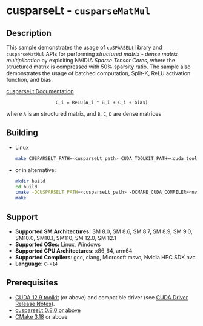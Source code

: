 # cusparseLt - `cusparseMatMul`

## Description

This sample demonstrates the usage of `cuSPARSELt` library and `cusparseMatMul` APIs for performing *structured matrix - dense matrix multiplication* by exploiting NVIDIA *Sparse Tensor Cores*, where the structured matrix is compressed with 50% sparsity ratio.
The sample also demonstrates the usage of batched computation, Split-K, ReLU activation function, and bias.

[cusparseLt Documentation](https://docs.nvidia.com/cuda/cusparselt/index.html)

<center>

`C_i = ReLU(A_i * B_i + C_i + bias)`

</center>

where `A` is an structured matrix, and `B`, `C`, `D` are dense matrices

## Building

* Linux
    ```bash
    make CUSPARSELT_PATH=<cusparseLt_path> CUDA_TOOLKIT_PATH=<cuda_toolkit_path>
    ```

* or in alternative:
    ```bash
    mkdir build
    cd build
    cmake -DCUSPARSELT_PATH=<cusparseLt_path> -DCMAKE_CUDA_COMPILER=<nvcc_path> ..
    make
    ```

## Support

* **Supported SM Architectures:** SM 8.0, SM 8.6, SM 8.7, SM 8.9, SM 9.0, SM10.0, SM10.1, SM110, SM 12.0, SM 12.1
* **Supported OSes:** Linux, Windows
* **Supported CPU Architectures**: x86_64, arm64
* **Supported Compilers**: gcc, clang, Microsoft msvc, Nvidia HPC SDK nvc
* **Language**: `C++14`

## Prerequisites

* [CUDA 12.9 toolkit](https://developer.nvidia.com/cuda-downloads) (or above) and compatible driver (see [CUDA Driver Release Notes](https://docs.nvidia.com/cuda/cuda-toolkit-release-notes/index.html#cuda-major-component-versions)).
* [cusparseLt 0.8.0 or above](https://developer.nvidia.com/cusparselt/downloads)
* [CMake 3.18](https://cmake.org/download/) or above
